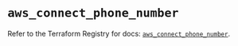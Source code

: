 # `aws_connect_phone_number`

Refer to the Terraform Registry for docs: [`aws_connect_phone_number`](https://registry.terraform.io/providers/hashicorp/aws/5.39.0/docs/resources/connect_phone_number).

